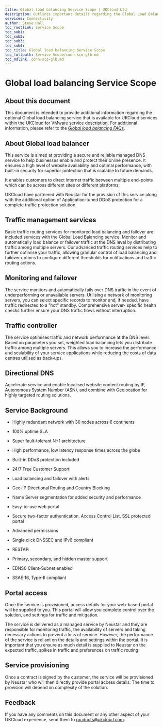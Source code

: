 ```yaml
---
title: Global load balancing Service Scope | UKCloud Ltd
description: Outlines important details regarding the Global Load Balancing service 
services: Connectivity
author: Steve Hall
toc_rootlink: Service Scope
toc_sub1: 
toc_sub2:
toc_sub3:
toc_sub4:
toc_title: Global load balancing Service Scope
toc_fullpath: Service Scope/conn-sco-glb.md
toc_mdlink: conn-sco-glb.md
---
```


# Global load balancing Service Scope

## About this document

This document is intended to provide additional information regarding the optional Global load balancing service that is available for UKCloud services within the UKCloud for VMware service description. For additional information, please refer to the [*Global load balancing FAQs*](conn-faq-glb.md).

## About Global load balancer

This service is aimed at providing a secure and reliable managed DNS service to help businesses enable and protect their online presence. It ensures a high level of website availability and optimal performance, with built-in security for superior protection that is scalable to future demands.

It enables customers to direct Internet traffic between multiple end-points which can be across different sites or different platforms.

UKCloud have partnered with Neustar for the provision of this service along with the additional option of Application-tuned DDoS protection for a complete traffic protection solution.

## Traffic management services

Basic traffic routing services for monitored load balancing and failover are included services with the Global Load Balancing service. Monitor and automatically load balance or failover traffic at the DNS level by distributing traffic among multiple servers. Our advanced traffic routing services help to further optimise your traffic, allowing granular control of load balancing and failover options to configure different thresholds for notifications and traffic routing actions.

## Monitoring and failover

The service monitors and automatically fails over DNS traffic in the event of underperforming or unavailable servers. Utilising a network of monitoring servers, you can select specific records to monitor and, if needed, have traffic redirected to a "hot" standby. Comprehensive server- specific health checks further ensure your DNS traffic flows without interruption.

## Traffic controller

The service optimises traffic and network performance at the DNS level. Based on parameters you set, weighted load balancing lets you distribute traffic among multiple servers. This allows you to increase the performance and scalability of your service applications while reducing the costs of data centres utilised as back-ups.

## Directional DNS

Accelerate service and enable localised website content routing by IP, Autonomous System Number (ASN), and combine with Geolocation for highly targeted routing solutions.

## Service Background

- Highly redundant network with 30 nodes across 6 continents

- 100% uptime SLA

- Super fault-tolerant N+1 architecture

- High performance, low latency response times across the globe

- Built-in DDoS protection included

- 24/7 Free Customer Support

- Load balancing and failover with alerts

- Geo-IP Directional Routing and Country Blocking

- Name Server segmentation for added security and performance

- Easy-to-use web portal

- Secure two-factor authentication, Access Control List, SSL protected portal

- Advanced permissions

- Single click DNSSEC and IPv6 compliant

- RESTAPI

- Primary, secondary, and hidden master support

- EDNS0 Client-Subnet enabled

- SSAE 16, Type-II compliant

## Portal access

Once the service is provisioned, access details for your web-based portal will be supplied to you. This portal will allow you complete control over the solution, and settings for traffic and mitigation.

The service is delivered as a managed service by Neustar and they are responsible for monitoring traffic, the availability of servers and taking necessary actions to prevent a loss of service. However, the performance of the service is reliant on the details and settings within the portal. It is important that you ensure as much detail is supplied to Neustar on the expected traffic, spikes in traffic and preferences on traffic routing.

## Service provisioning

Once a contract is signed by the customer, the service will be provisioned by Neustar who will then directly provide portal access details. The time to provision will depend on complexity of the solution.

## Feedback

If you have any comments on this document or any other aspect of your UKCloud experience, send them to <products@ukcloud.com>.